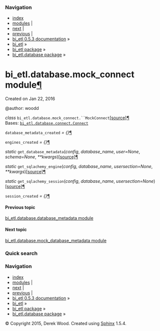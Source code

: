 ### Navigation

-   [index](genindex.md "General Index")
-   [modules](py-modindex.md "Python Module Index") |
-   [next](bi_etl.database.mock_database_metadata.md "bi_etl.database.mock_database_metadata module") |
-   [previous](bi_etl.database.database_metadata.md "bi_etl.database.database_metadata module") |
-   [bi\_etl 0.5.3 documentation](index.md) »
-   [bi\_etl](modules.md) »
-   [bi\_etl package](bi_etl.md) »
-   [bi\_etl.database package](bi_etl.database.md) »

<span id="bi-etl-database-mock-connect-module"></span>
bi\_etl.database.mock\_connect module<a href="#module-bi_etl.database.mock_connect" class="headerlink" title="Permalink to this headline">¶</a>
===============================================================================================================================================

Created on Jan 22, 2016

@author: woodd

 *class* `bi_etl.database.mock_connect.``MockConnect`<a href="_modules/bi_etl/database/mock_connect.md#MockConnect" class="reference internal"><span class="viewcode-link">[source]</span></a><a href="#bi_etl.database.mock_connect.MockConnect" class="headerlink" title="Permalink to this definition">¶</a>  
Bases: <a href="bi_etl.database.connect.md#bi_etl.database.connect.Connect" class="reference internal" title="bi_etl.database.connect.Connect"><code class="xref py py-class docutils literal">bi_etl.database.connect.Connect</code></a>

 `database_metadata_created` *= {}*<a href="#bi_etl.database.mock_connect.MockConnect.database_metadata_created" class="headerlink" title="Permalink to this definition">¶</a>  

 `engines_created` *= {}*<a href="#bi_etl.database.mock_connect.MockConnect.engines_created" class="headerlink" title="Permalink to this definition">¶</a>  

 *static* `get_database_metadata`<span class="sig-paren">(</span>*config*, *database\_name*, *user=None*, *schema=None*, *\*\*kwargs*<span class="sig-paren">)</span><a href="_modules/bi_etl/database/mock_connect.md#MockConnect.get_database_metadata" class="reference internal"><span class="viewcode-link">[source]</span></a><a href="#bi_etl.database.mock_connect.MockConnect.get_database_metadata" class="headerlink" title="Permalink to this definition">¶</a>  

 *static* `get_sqlachemy_engine`<span class="sig-paren">(</span>*config*, *database\_name*, *usersection=None*, *\*\*kwargs*<span class="sig-paren">)</span><a href="_modules/bi_etl/database/mock_connect.md#MockConnect.get_sqlachemy_engine" class="reference internal"><span class="viewcode-link">[source]</span></a><a href="#bi_etl.database.mock_connect.MockConnect.get_sqlachemy_engine" class="headerlink" title="Permalink to this definition">¶</a>  

 *static* `get_sqlachemy_session`<span class="sig-paren">(</span>*config*, *database\_name*, *usersection=None*<span class="sig-paren">)</span><a href="_modules/bi_etl/database/mock_connect.md#MockConnect.get_sqlachemy_session" class="reference internal"><span class="viewcode-link">[source]</span></a><a href="#bi_etl.database.mock_connect.MockConnect.get_sqlachemy_session" class="headerlink" title="Permalink to this definition">¶</a>  

 `session_created` *= {}*<a href="#bi_etl.database.mock_connect.MockConnect.session_created" class="headerlink" title="Permalink to this definition">¶</a>  

#### Previous topic

[bi\_etl.database.database\_metadata module](bi_etl.database.database_metadata.md "previous chapter")

#### Next topic

[bi\_etl.database.mock\_database\_metadata module](bi_etl.database.mock_database_metadata.md "next chapter")

### Quick search

### Navigation

-   [index](genindex.md "General Index")
-   [modules](py-modindex.md "Python Module Index") |
-   [next](bi_etl.database.mock_database_metadata.md "bi_etl.database.mock_database_metadata module") |
-   [previous](bi_etl.database.database_metadata.md "bi_etl.database.database_metadata module") |
-   [bi\_etl 0.5.3 documentation](index.md) »
-   [bi\_etl](modules.md) »
-   [bi\_etl package](bi_etl.md) »
-   [bi\_etl.database package](bi_etl.database.md) »

© Copyright 2015, Derek Wood. Created using [Sphinx](http://sphinx-doc.org/) 1.5.4.
